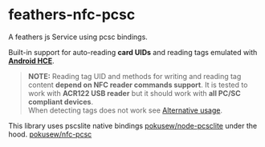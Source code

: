 # feathers-nfc-pcsc
A feathers js Service using pcsc bindings.

Built-in support for auto-reading **card UIDs** and reading tags emulated with [**Android HCE**](https://developer.android.com/guide/topics/connectivity/nfc/hce.html).

> **NOTE:** Reading tag UID and methods for writing and reading tag content **depend on NFC reader commands support**.
It is tested to work with **ACR122 USB reader** but it should work with **all PC/SC compliant devices**.  
When detecting tags does not work see [Alternative usage](#alternative-usage).

This library uses pscslite native bindings [pokusew/node-pcsclite](https://github.com/pokusew/node-pcsclite) under the hood.
[pokusew/nfc-pcsc](https://github.com/pokusew/nfc-pcsc)
